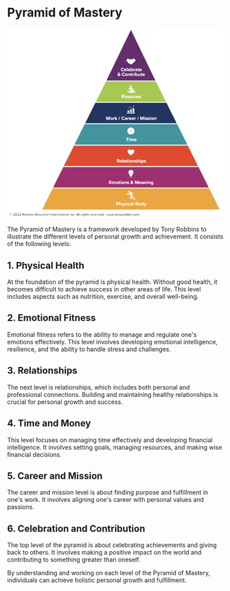 # Pyramid of Mastery

![Pyramid of Mastery](../../assets/images/TonyRobbinsPyramidOfMastery.png)

The Pyramid of Mastery is a framework developed by Tony Robbins to illustrate the different levels of personal growth and achievement. It consists of the following levels:

## 1. Physical Health

At the foundation of the pyramid is physical health. Without good health, it becomes difficult to achieve success in other areas of life. This level includes aspects such as nutrition, exercise, and overall well-being.

## 2. Emotional Fitness

Emotional fitness refers to the ability to manage and regulate one's emotions effectively. This level involves developing emotional intelligence, resilience, and the ability to handle stress and challenges.

## 3. Relationships

The next level is relationships, which includes both personal and professional connections. Building and maintaining healthy relationships is crucial for personal growth and success.

## 4. Time and Money

This level focuses on managing time effectively and developing financial intelligence. It involves setting goals, managing resources, and making wise financial decisions.

## 5. Career and Mission

The career and mission level is about finding purpose and fulfillment in one's work. It involves aligning one's career with personal values and passions.

## 6. Celebration and Contribution

The top level of the pyramid is about celebrating achievements and giving back to others. It involves making a positive impact on the world and contributing to something greater than oneself.

By understanding and working on each level of the Pyramid of Mastery, individuals can achieve holistic personal growth and fulfillment.
